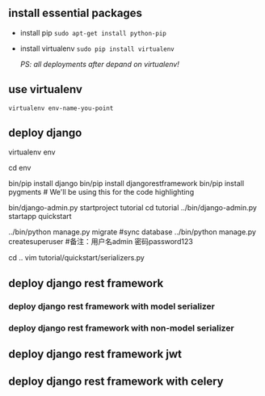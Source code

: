 ## install essential packages
- install pip
`sudo apt-get install python-pip`
- install virtualenv
`sudo pip install virtualenv`

  *PS: all deployments after depand on virtualenv!*

## use virtualenv
`virtualenv env-name-you-point`



## deploy django

virtualenv env

cd env

bin/pip install django
bin/pip install djangorestframework
bin/pip install pygments  # We'll be using this for the code highlighting

bin/django-admin.py startproject tutorial
cd tutorial
../bin/django-admin.py startapp quickstart

../bin/python manage.py migrate #sync database
../bin/python manage.py createsuperuser #备注：用户名admin 密码password123

cd ..
vim tutorial/quickstart/serializers.py

## deploy django rest framework
### deploy django rest framework with model serializer
### deploy django rest framework with non-model serializer
## deploy django rest framework jwt
## deploy django rest framework with celery
